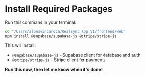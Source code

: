 # Install Required Packages

Run this command in your terminal:

```bash
cd "/Users/alonsoincaroca/Realsync App V1/frontend/web"
npm install @supabase/supabase-js @stripe/stripe-js
```

This will install:
- `@supabase/supabase-js` - Supabase client for database and auth
- `@stripe/stripe-js` - Stripe client for payments

**Run this now, then let me know when it's done!**
